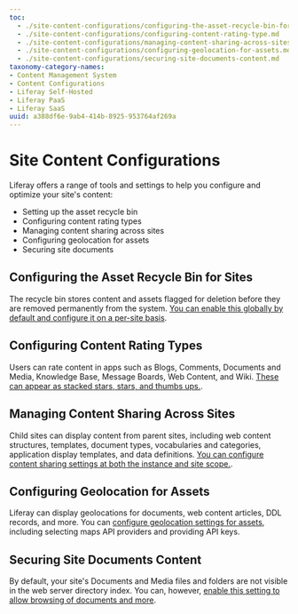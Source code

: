 ```yaml
---
toc:
  - ./site-content-configurations/configuring-the-asset-recycle-bin-for-sites.md
  - ./site-content-configurations/configuring-content-rating-type.md
  - ./site-content-configurations/managing-content-sharing-across-sites.md
  - ./site-content-configurations/configuring-geolocation-for-assets.md
  - ./site-content-configurations/securing-site-documents-content.md
taxonomy-category-names:
- Content Management System
- Content Configurations
- Liferay Self-Hosted
- Liferay PaaS
- Liferay SaaS
uuid: a388df6e-9ab4-414b-8925-953764af269a
---
```


# Site Content Configurations

Liferay offers a range of tools and settings to help you configure and optimize your site's content: 

- Setting up the asset recycle bin 
- Configuring content rating types 
- Managing content sharing across sites 
- Configuring geolocation for assets 
- Securing site documents

## Configuring the Asset Recycle Bin for Sites

The recycle bin stores content and assets flagged for deletion before they are removed permanently from the system. [You can enable this globally by default and configure it on a per-site basis](./site-content-configurations/configuring-the-asset-recycle-bin-for-sites.md).

## Configuring Content Rating Types

Users can rate content in apps such as Blogs, Comments, Documents and Media, Knowledge Base, Message Boards, Web Content, and Wiki. [These can appear as stacked stars, stars, and thumbs ups.](./site-content-configurations/configuring-content-rating-type.md).

## Managing Content Sharing Across Sites

Child sites can display content from parent sites, including web content structures, templates, document types, vocabularies and categories, application display templates, and data definitions. [You can configure content sharing settings at both the instance and site scope.](./site-content-configurations/managing-content-sharing-across-sites.md).

## Configuring Geolocation for Assets

Liferay can display geolocations for documents, web content articles, DDL records, and more. You can [configure geolocation settings for assets](./site-content-configurations/configuring-geolocation-for-assets.md), including selecting maps API providers and providing API keys.

## Securing Site Documents Content

By default, your site's Documents and Media files and folders are not visible in the web server directory index. You can, however, [enable this setting to allow browsing of documents and more](./site-content-configurations/securing-site-documents-content.md).
